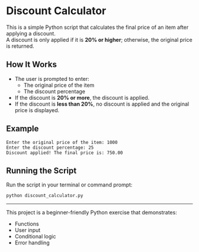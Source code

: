 # Discount Calculator

This is a simple Python script that calculates the final price of an item after applying a discount.  
A discount is only applied if it is **20% or higher**; otherwise, the original price is returned.

## How It Works
- The user is prompted to enter:
  - The original price of the item
  - The discount percentage
- If the discount is **20% or more**, the discount is applied.
- If the discount is **less than 20%**, no discount is applied and the original price is displayed.

## Example
```
Enter the original price of the item: 1000  
Enter the discount percentage: 25  
Discount applied! The final price is: 750.00  
```

## Running the Script
Run the script in your terminal or command prompt:
```bash
python discount_calculator.py
```

---
This project is a beginner-friendly Python exercise that demonstrates:
- Functions
- User input
- Conditional logic
- Error handling
